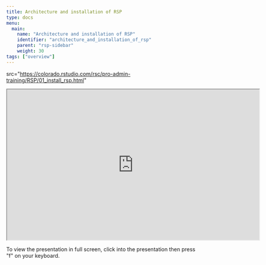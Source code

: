 ```yaml
---
title: Architecture and installation of RSP
type: docs
menu:
  main:
    name: "Architecture and installation of RSP"
    identifier: "architecture_and_installation_of_rsp"
    parent: "rsp-sidebar"
    weight: 30
tags: ["overview"]
---
```


 src="https://colorado.rstudio.com/rsc/pro-admin-training/RSP/01_install_rsp.html"

<iframe src="https://colorado.rstudio.com/rsc/pro-admin-training/RSP/01_install_rsp.html" width="672" height="400px">
</iframe>


To view the presentation in full screen, click into the presentation then press "f" on your keyboard.

